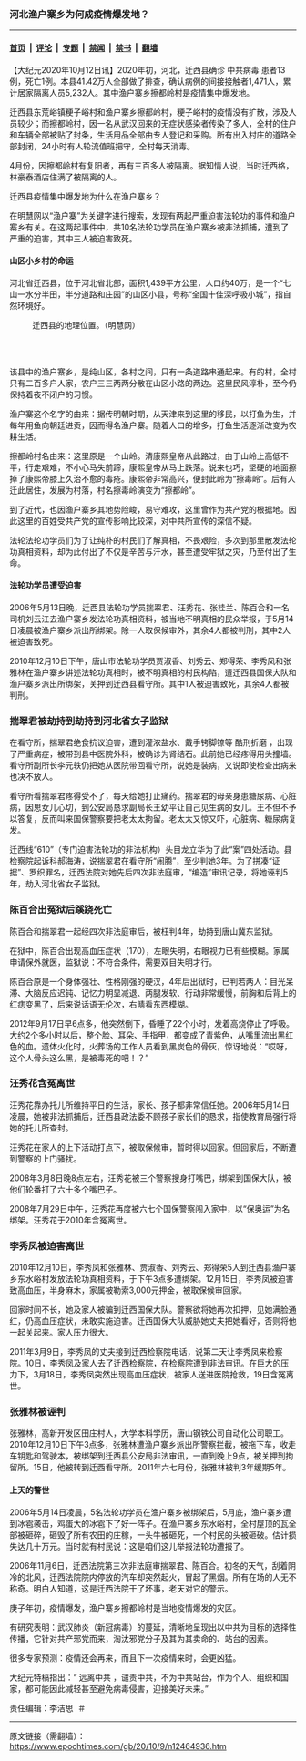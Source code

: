 ### 河北渔户寨乡为何成疫情爆发地？

---

#### [首页](../../../..?n12464936) &nbsp;|&nbsp; [评论](../../../../../epoch-comment?n12464936) &nbsp;|&nbsp; [专题](../../../../../epoch-special?n12464936) &nbsp;|&nbsp; [禁闻](../../../../../epoch-news?n12464936) &nbsp;|&nbsp; [禁书](../../../../../books?n12464936) &nbsp;|&nbsp; [翻墙](https://github.com/gfw-breaker/nogfw/blob/master/README.md?n12464936)


<div class="post_content" id="artbody" itemprop="articleBody">
 <!-- article content begin -->
 <p>
  【大纪元2020年10月12日讯】2020年初，河北，迁西县确诊
  <ok href="https://www.epochtimes.com/gb/tag/%E4%B8%AD%E5%85%B1%E7%97%85%E6%AF%92.html">
   中共病毒
  </ok>
  患者13例，死亡1例。本县41.42万人全部做了排查，确认病例的间接接触者1,471人，累计居家隔离人员5,232人。其中渔户寨乡擦都岭村是疫情集中爆发地。
 </p>
 <p>
  迁西县东荒峪镇粳子峪村和渔户寨乡擦都岭村，粳子峪村的疫情没有扩散，涉及人员较少；而擦都岭村，因一名从武汉回来的无症状感染者传染了多人，全村的住户和车辆全部被贴了封条，生活用品全部由专人登记和采购。所有出入村庄的道路全部封闭，24小时有人轮流值班把守，全村每天消毒。
 </p>
 <p>
  4月份，因擦都岭村有复阳者，再有三百多人被隔离。据知情人说，当时迁西格，林豪泰酒店住满了被隔离的人。
 </p>
 <p>
  迁西县疫情集中爆发地为什么在渔户寨乡？
 </p>
 <p>
  在明慧网以“渔户寨”为关键字进行搜索，发现有两起严重迫害法轮功的事件和渔户寨乡有关。在这两起事件中，共10名法轮功学员在渔户寨乡被非法抓捕，遭到了严重的迫害，其中三人被迫害致死。
 </p>
 <h4>
  山区小乡村的命运
 </h4>
 <p>
  河北省迁西县，位于河北省北部，面积1,439平方公里，人口约40万，是一个“七山一水分半田，半分道路和庄园”的山区小县，号称“全国十佳深呼吸小城”，指自然环境好。
 </p>
 <figure aria-describedby="caption-attachment-12465330" class="wp-caption aligncenter" id="attachment_12465330" style="width: 287px">
  <ok href="https://i.epochtimes.com/assets/uploads/2020/10/2020-10-5-i085443_01-ss.jpg" target="_blank">
   <img alt="" class="size-full wp-image-12465330" src="https://i.epochtimes.com/assets/uploads/2020/10/2020-10-5-i085443_01-ss.jpg"/>
  </ok>
  <br/><figcaption class="wp-caption-text" id="caption-attachment-12465330">
   迁西县的地理位置。（明慧网）
  </figcaption><br/>
 </figure><br/>
 <p>
  该县中的渔户寨乡，是纯山区，各村之间，只有一条道路串通起来。有的村，全村只有二百多户人家，农户三三两两分散在山区小路的两边。这里民风淳朴，至今仍保持着夜不闭户的习惯。
 </p>
 <p>
  渔户寨这个名字的由来：据传明朝时期，从天津来到这里的移民，以打鱼为生，并每年用鱼向朝廷进贡，因而得名渔户寨。随着人口的增多，打鱼生活逐渐改变为农耕生活。
 </p>
 <p>
  擦都岭村名由来：这里原是一个山岭。清康熙皇帝从此路过，由于山岭上高低不平，行走艰难，不小心马失前蹄，康熙皇帝从马上跌落。说来也巧，坚硬的地面擦掉了康熙帝膝上久治不愈的毒疮。康熙帝非常高兴，便封此岭为“擦毒岭”。后有人迁此居住，发展为村落，村名擦毒岭演变为“擦都岭”。
 </p>
 <p>
  到了近代，也因渔户寨乡其地势险峻，易守难攻，这里曾作为共产党的根据地。因此这里的百姓受共产党的宣传影响比较深，对中共所宣传的深信不疑。
 </p>
 <p>
  法轮法轮功学员们为了让纯朴的村民们了解真相，不畏艰险，多次到那里散发法轮功真相资料，却为此付出了不仅是辛苦与汗水，甚至遭受牢狱之灾，乃至付出了生命。
 </p>
 <h4>
  法轮功学员遭受迫害
 </h4>
 <p>
  2006年5月13日晚，迁西县法轮功学员揣翠君、汪秀花、张桂兰、陈百合和一名司机刘云江去渔户寨乡发法轮功真相资料，被当地不明真相的民众举报，于5月14日凌晨被渔户寨乡派出所绑架。除一人取保候审外，其余4人都被判刑，其中2人被迫害致死。
 </p>
 <p>
  2010年12月10日下午，唐山市法轮功学员贾淑香、刘秀云、郑得荣、李秀凤和张雅林在渔户寨乡讲述法轮功真相时，被不明真相的村民构陷，遭迁西县国保大队和渔户寨乡派出所绑架，关押到迁西县看守所。其中1人被迫害致死，其余4人都被判刑。
 </p>
 <h3>
  揣翠君被劫持到劫持到河北省女子监狱
 </h3>
 <p>
  在看守所，揣翠君绝食抗议迫害，遭到灌浓盐水、戴手铐脚镣等
  <ok href="https://www.epochtimes.com/gb/tag/%E9%85%B7%E5%88%91%E6%8A%98%E7%A3%A8.html">
   酷刑折磨
  </ok>
  ，出现了严重病症，被带到县中医院外科，被确诊为肾结石。此前她已经疼得用头撞墙。看守所副所长李元轶仍把她从医院带回看守所，说她是装病，又说即使检查出病来也决不放人。
 </p>
 <p>
  看守所看揣翠君疼得受不了，每天给她打止痛药。揣翠君的母亲身患糖尿病、心脏病，因思女儿心切，到公安局恳求副局长王幼平让自己见生病的女儿。王不但不予以答复，反而叫来国保警察要把老太太拘留。老太太又惊又吓，心脏病、糖尿病复发。
 </p>
 <p>
  迁西线“610”（专门迫害法轮功的非法机构）头目龙立华为了此“案”四处活动。县检察院起诉科郝海涛，说揣翠君在看守所“闹腾”，至少判她3年。为了拼凑“证据”、罗织罪名，迁西法院对她先后四次非法庭审，“编造”审讯记录，将她诬判5年，劫入河北省女子监狱。
 </p>
 <h3>
  陈百合出冤狱后蹊跷死亡
 </h3>
 <p>
  陈百合和揣翠君一起经四次非法庭审后，被枉判4年，劫持到唐山冀东监狱。
 </p>
 <p>
  在狱中，陈百合出现高血压症状（170），左眼失明，右眼视力已有些模糊。家属申请保外就医，监狱说：不符合条件，需要双目失明才行。
 </p>
 <p>
  陈百合原是一个身体强壮、性格刚强的硬汉，4年后出狱时，已判若两人：目光呆滞、大脑反应迟钝、记忆力明显减退、两腿发软、行动非常缓慢，前胸和后背上的红痣变黑了，后来说话语无伦次，右睛看东西模糊。
 </p>
 <p>
  2012年9月17日早6点多，他突然倒下，昏睡了22个小时，发着高烧停止了呼吸。大约2个多小时以后，整个脸、耳朵、手指甲，都变成了青紫色，从嘴里流出黑红色的血。遗体火化时，火葬场的工作人员看到黑炭色的骨灰，惊讶地说：“哎呀， 这个人骨头这么黑，是被毒死的吧！？”
 </p>
 <h3>
  汪秀花含冤离世
 </h3>
 <p>
  汪秀花靠办托儿所维持平日的生活，家长、孩子都非常信任她。2006年5月14日凌晨，她被非法抓捕后，迁西县政法委不顾孩子家长们的恳求，指使教育局强行将她的托儿所查封。
 </p>
 <p>
  汪秀花在家人的上下活动打点下，被取保候审，暂时得以回家。但回家后，不断遭到警察的上门骚扰。
 </p>
 <p>
  2008年3月8日晚8点左右，汪秀花被三个警察搜身打嘴巴，绑架到国保大队，被他们轮番打了六十多个嘴巴子。
 </p>
 <p>
  2008年7月29日中午，汪秀花再度被六七个国保警察闯入家中，以“保奥运”为名绑架。汪秀花于2010年含冤离世。
 </p>
 <h3>
  李秀凤被迫害离世
 </h3>
 <p>
  2010年12月10日，李秀凤和张雅林、贾淑香、刘秀云、郑得荣5人到迁西县渔户寨乡东水峪村发放法轮功真相资料，于下午3点多遭绑架。12月15日，李秀凤被迫害致高血压，半身麻木，家属被勒索3,000元押金，被取保候审回家。
 </p>
 <p>
  回家时间不长，她及家人被骗到迁西国保大队。警察欲将她再次扣押，见她满脸通红，仍高血压症状，未敢实施迫害。迁西国保大队威胁她丈夫把她看好，否则将他一起关起来。家人压力很大。
 </p>
 <p>
  2011年3月9日，李秀凤的丈夫接到迁西检察院电话，说第二天让李秀凤来检察院。10日，李秀凤及家人去了迁西检察院，在检察院遭到非法审讯。在巨大的压力下，3月18日，李秀凤突然出现高血压症状，被家人送进医院抢救，19日含冤离世。
 </p>
 <h3>
  张雅林被诬判
 </h3>
 <p>
  张雅林，高新开发区田庄村人，大学本科学历，唐山钢铁公司自动化公司职工。2010年12月10日下午3点多，张雅林遭渔户寨乡派出所警察拦截，被拖下车，收走车钥匙和驾驶本，被绑架到迁西县公安局非法审讯，一直到晚上9点，被关押到拘留所。15日，他被转到迁西看守所。2011年六七月份，张雅林被判3年缓期5年。
 </p>
 <h4>
  上天的警世
 </h4>
 <p>
  2006年5月14日凌晨，5名法轮功学员在渔户寨乡被绑架后，5月底，渔户寨乡遭到冰雹袭击，鸡蛋大的冰雹下了好一阵子。在渔户寨乡东水峪村，全村屋顶的瓦全部被砸碎，砸毁了所有农田的庄稼，一头牛被砸死，一个村民的头被砸破。估计损失达几十万元。当时就有村民说：这是咱们这儿举报法轮功遭报了。
 </p>
 <p>
  2006年11月6日，迁西法院第三次非法庭审揣翠君、陈百合。初冬的天气，刮着阴冷的北风，迁西法院院内停放的汽车却突然起火，冒起了黑烟。所有在场的人无不称奇。明白人知道，这是迁西法院干了坏事，老天对它的警示。
 </p>
 <p>
  庚子年初，疫情爆发，渔户寨乡擦都岭村是当地疫情爆发的灾区。
 </p>
 <p>
  有研究表明：武汉肺炎（新冠病毒）的蔓延，清晰地呈现出以中共为目标的选择性传播，它针对共产邪党而来，淘汰邪党分子及其为其卖命的、站台的因素。
 </p>
 <p>
  很多专家预测：疫情还会再来，而且下一次疫情来时，会更凶猛。
 </p>
 <p>
  大纪元特稿指出：“
  <ok href="https://www.epochtimes.com/gb/tag/%E8%BF%9C%E7%A6%BB%E4%B8%AD%E5%85%B1.html">
   远离中共
  </ok>
  ，谴责中共，不为中共站台，作为个人、组织和国家，都可能因此减轻甚至避免病毒侵害，迎接美好未来。”
 </p>
 <p>
  责任编辑：李洁思  ＃
 </p>
 <!-- article content end -->
 <div id="below_article_ad">
 </div>
</div>


---

原文链接（需翻墙）：https://www.epochtimes.com/gb/20/10/9/n12464936.htm